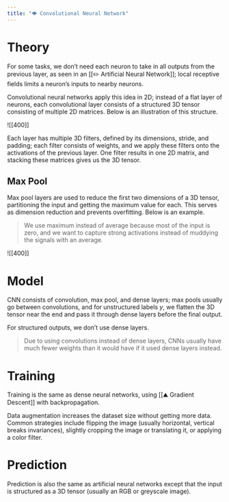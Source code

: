 ```yaml
---
title: "👁️ Convolutional Neural Network"
---
```

# Theory
For some tasks, we don’t need each neuron to take in all outputs from the previous layer, as seen in an [[✏️ Artificial Neural Network]]; local receptive fields limits a neuron’s inputs to nearby neurons.

Convolutional neural networks apply this idea in 2D; instead of a flat layer of neurons, each convolutional layer consists of a structured 3D tensor consisting of multiple 2D matrices. Below is an illustration of this structure.

![[400]]

Each layer has multiple 3D filters, defined by its dimensions, stride, and padding; each filter consists of weights, and we apply these filters onto the activations of the previous layer. One filter results in one 2D matrix, and stacking these matrices gives us the 3D tensor.

## Max Pool
Max pool layers are used to reduce the first two dimensions of a 3D tensor, partitioning the input and getting the maximum value for each. This serves as dimension reduction and prevents overfitting. Below is an example.

> We use maximum instead of average because most of the input is zero, and we want to capture strong activations instead of muddying the signals with an average.

![[400]]

# Model
CNN consists of convolution, max pool, and dense layers; max pools usually go between convolutions, and for unstructured labels $y$, we flatten the 3D tensor near the end and pass it through dense layers before the final output.

For structured outputs, we don’t use dense layers.

> Due to using convolutions instead of dense layers, CNNs usually have much fewer weights than it would have if it used dense layers instead.

# Training
Training is the same as dense neural networks, using [[⛰️ Gradient Descent]] with backpropagation.

Data augmentation increases the dataset size without getting more data. Common strategies include flipping the image (usually horizontal, vertical breaks invariances), slightly cropping the image or translating it, or applying a color filter.

# Prediction
Prediction is also the same as artificial neural networks except that the input is structured as a 3D tensor (usually an RGB or greyscale image).